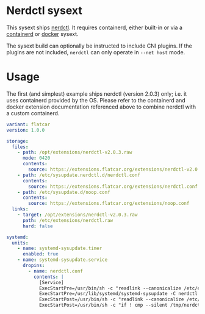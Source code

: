 #  Nerdctl sysext

This sysext ships [nerdctl](https://github.com/containerd/nerdctl).
It requires containerd, either built-in or via a [containerd](/docs/containerd.md) or [docker](/docs/docker.md) sysext.

The sysext build can optionally be instructed to include CNI plugins.
If the plugins are not included, `nerdctl` can only operate in `--net host` mode.

# Usage

The first (and simplest) example ships nerdctl (version 2.0.3) only; i.e. it uses containerd provided by the OS.
Please refer to the containerd and docker extension documentation referenced above to combine nerdctl with a custom containerd.

```yaml
variant: flatcar
version: 1.0.0

storage:
  files:
    - path: /opt/extensions/nerdctl-v2.0.3.raw
      mode: 0420
      contents:
        source: https://extensions.flatcar.org/extensions/nerdctl-v2.0.3.raw
    - path: /etc/sysupdate.nerdctl.d/nerdctl.conf
      contents:
        source: https://extensions.flatcar.org/extensions/nerdctl.conf
    - path: /etc/sysupdate.d/noop.conf
      contents:
        source: https://extensions.flatcar.org/extensions/noop.conf
  links:
    - target: /opt/extensions/nerdctl-v2.0.3.raw
      path: /etc/extensions/nerdctl.raw
      hard: false

systemd:
  units:
    - name: systemd-sysupdate.timer
      enabled: true
    - name: systemd-sysupdate.service
      dropins:
        - name: nerdctl.conf
          contents: |
            [Service]
            ExecStartPre=/usr/bin/sh -c "readlink --canonicalize /etc/extensions/nerdctl.raw > /tmp/nerdctl"
            ExecStartPre=/usr/lib/systemd/systemd-sysupdate -C nerdctl update
            ExecStartPost=/usr/bin/sh -c "readlink --canonicalize /etc/extensions/nerdctl.raw > /tmp/nerdctl-new"
            ExecStartPost=/usr/bin/sh -c "if ! cmp --silent /tmp/nerdctl /tmp/nerdctl-new; then touch /run/reboot-required; fi"
```
